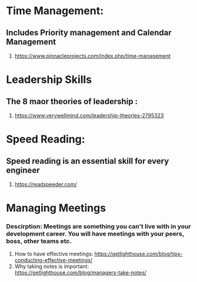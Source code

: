 # Time Management: 
## Includes Priority management and Calendar Management
1. https://www.pinnacleprojects.com/index.php/time-management

# Leadership Skills
## The 8 maor theories of leadership :
1. https://www.verywellmind.com/leadership-theories-2795323

# Speed Reading: 
## Speed reading is an essential skill for every engineer
1. https://readspeeder.com/

# Managing Meetings
### Descirption: Meetings are something you can't live with in your development career. You will have meetings with your peers, boss, other teams etc. 
1. How to have effective meetings: https://getlighthouse.com/blog/tips-conducting-effective-meetings/
2. Why taking notes is important: https://getlighthouse.com/blog/managers-take-notes/


